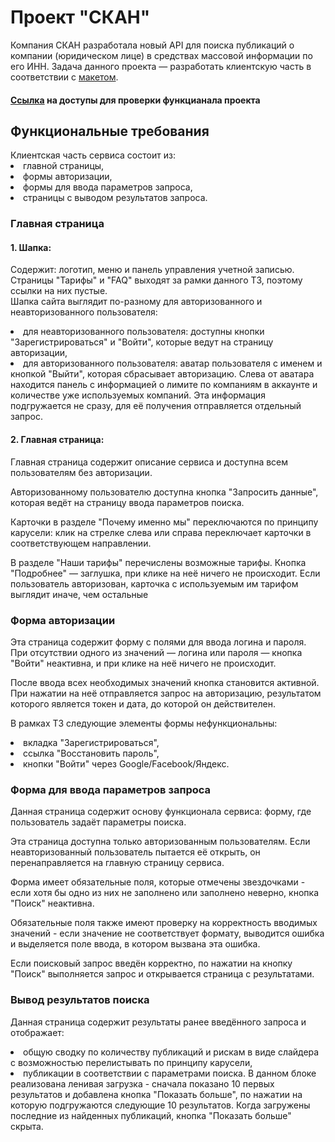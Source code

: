<h1>Проект "СКАН"</h1>

Компания СКАН разработала новый API для поиска публикаций о компании (юридическом лице) в средствах массовой информации по его ИНН. 
Задача данного проекта — разработать клиентскую часть в соответствии с <a href="https://www.figma.com/file/u3MOjzYnTnirz712GrLbFv/%D0%9C%D0%B0%D0%BA%D0%B5%D1%82-%D0%A1%D0%9A%D0%90%D0%9D">макетом</a>.

<h4><a href="https://docs.google.com/spreadsheets/d/16sXmrKf--J-5F7AMwMNCpRVZovQmTsvF_tcDoFm1en8/edit?usp=sharing">Ссылка</a> на доступы для проверки функцианала проекта</h4>

<h2>Функциональные требования</h2>
Клиентская часть сервиса состоит из:
<li>главной страницы,</li>
<li>формы авторизации,</li>
<li>формы для ввода параметров запроса,</li>
<li>страницы с выводом результатов запроса.</li>

<h3>Главная страница</h3>
<h4>1. Шапка:</h4>
<p>Содержит: логотип, меню и панель управления учетной записью. Страницы "Тарифы" и "FAQ" выходят за рамки данного ТЗ, поэтому ссылки на них пустые.<br>
Шапка сайта выглядит по-разному для авторизованного и неавторизованного пользователя:</p>
<li>для неавторизованного пользователя: доступны кнопки "Зарегистрироваться" и "Войти", которые ведут на страницу авторизации,</li>
<li>для авторизованного пользователя: аватар пользователя с именем и кнопкой "Выйти", которая сбрасывает авторизацию. Слева от аватара находится панель с информацией о лимите по компаниям в аккаунте и количестве уже используемых компаний. Эта информация подгружается не сразу, для её получения отправляется отдельный запрос.</li>
<h4>2. Главная страница:</h4>
<p>Главная страница содержит описание сервиса и доступна всем пользователям без авторизации.</p>
<p>Авторизованному пользователю доступна кнопка "Запросить данные", которая ведёт на страницу ввода параметров поиска. </p>
<p>Карточки в разделе "Почему именно мы" переключаются по принципу карусели: клик на стрелке слева или справа переключает карточки в соответствующем направлении.</p>
<p>В разделе "Наши тарифы" перечислены возможные тарифы. Кнопка "Подробнее" — заглушка, при клике на неё ничего не происходит.
Если пользователь авторизован, карточка с используемым им тарифом выглядит иначе, чем остальные</p>

<h3>Форма авторизации</h3>
<p>Эта страница содержит форму с полями для ввода логина и пароля. При отсутствии одного из значений — логина или пароля — кнопка "Войти" неактивна, и при клике на неё ничего не происходит.</p>
<p>После ввода всех необходимых значений кнопка становится активной. При нажатии на неё отправляется запрос на авторизацию, результатом которого является токен и дата, до которой он действителен.</p>
<p>В рамках ТЗ следующие элементы формы нефункциональны:</p>
<li>вкладка "Зарегистрироваться",</li>
<li>ссылка "Восстановить пароль",</li>
<li>кнопки "Войти" через Google/Facebook/Яндекс.</li>

<h3>Форма для ввода параметров запроса</h3>
<p>Данная страница содержит основу функционала сервиса: форму, где пользователь задаёт параметры поиска.</p>
<p>Эта страница доступна только авторизованным пользователям. Если неавторизованный пользователь пытается её открыть, он перенаправляется на главную страницу сервиса.</p>
<p>Форма имеет обязательные поля, которые отмечены звездочками - если хотя бы одно из них не заполнено или заполнено неверно, кнопка "Поиск" неактивна.</p>
<p>Обязательные поля также имеют проверку на корректность вводимых значений - если значение не соответствует формату, выводится ошибка и выделяется поле ввода, в котором вызвана эта ошибка. </p>
<p>Если поисковый запрос введён корректно, по нажатии на кнопку "Поиск" выполняется запрос и открывается страница с результатами.</p>

<h3>Вывод результатов поиска</h3>
<p>Данная страница содержит результаты ранее введённого запроса и отображает:</p>
<li>общую сводку по количеству публикаций и рискам в виде слайдера с возможностью перелистывать по принципу карусели,</li>
<li>публикации в соответствии с параметрами поиска. В данном блоке реализована ленивая загрузка -  сначала показано 10 первых результатов и добавлена кнопка "Показать больше", по нажатии на которую подгружаются следующие 10 результатов. Когда загружены последние из найденных публикаций, кнопка "Показать больше" скрыта.</li>
